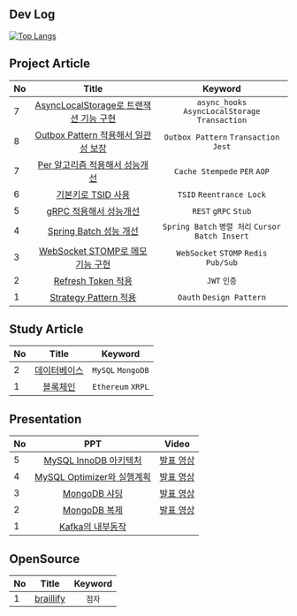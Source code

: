 ## Dev Log
[![Top Langs](https://github-readme-stats.vercel.app/api/top-langs/?username=diydriller)](https://github.com/anuraghazra/github-readme-stats)

## Project Article
| No | Title | Keyword |
|:----------|:------------:|:------------:|
| 7       | [AsyncLocalStorage로 트랜잭션 기능 구현](https://develop-think-record.tistory.com/40)           | `async_hooks` `AsyncLocalStorage` `Transaction` |
| 8       | [Outbox Pattern 적용해서 일관성 보장](https://develop-think-record.tistory.com/39)              | `Outbox Pattern` `Transaction` `Jest` |
| 7       | [Per 알고리즘 적용해서 성능개선](https://develop-think-record.tistory.com/33)                   | `Cache Stempede` `PER` `AOP` |
| 6       | [기본키로 TSID 사용](https://develop-think-record.tistory.com/29)                               | `TSID` `Reentrance Lock` |
| 5       | [gRPC 적용해서 성능개선](https://develop-think-record.tistory.com/28)                           | `REST` `gRPC` `Stub` |
| 4       | [Spring Batch 성능 개선](https://develop-think-record.tistory.com/40)                           | `Spring Batch` `병렬 처리` `Cursor` `Batch Insert` |
| 3       | [WebSocket STOMP로 메모 기능 구현](http://develop-think-record.tistory.com/24)                  | `WebSocket` `STOMP` `Redis Pub/Sub` |
| 2       | [Refresh Token 적용](https://develop-think-record.tistory.com/25)                               | `JWT` `인증` |
| 1       | [Strategy Pattern 적용](https://develop-think-record.tistory.com/26)                            | `Oauth` `Design Pattern` |

## Study Article
| No | Title | Keyword |
|:----------|:------------:|:------------:|
| 2       | [데이터베이스](https://develop-think-record.tistory.com/category/%EB%B6%84%EC%84%9D/%EB%8D%B0%EC%9D%B4%ED%84%B0%EB%B2%A0%EC%9D%B4%EC%8A%A4) | `MySQL` `MongoDB` |
| 1       | [블록체인](https://develop-think-record.tistory.com/category/%EB%B6%84%EC%84%9D/%EB%B8%94%EB%A1%9D%EC%B2%B4%EC%9D%B8) | `Ethereum` `XRPL` |

## Presentation
| No | PPT | Video |
|:----------|:------------:|:------------:|
| 5       | [MySQL InnoDB 아키텍처](https://docs.google.com/presentation/d/1c6v2HA8L9XkAxClcK-53gLyI1Jm_xA0dP-slI3Ns4nQ/edit?usp=sharing)      |[발표 영상](https://www.youtube.com/watch?v=SchVD7pepT4)|
| 4       | [MySQL Optimizer와 실행계획](https://docs.google.com/presentation/d/18n3pNf3PPiG_zb41eqtkLmC70fvEjH-Tvx4rJoaaQxA/edit?usp=sharing) |[발표 영상](https://www.youtube.com/watch?v=9joltKKNoqs)|
| 3       | [MongoDB 샤딩](https://docs.google.com/presentation/d/1LK6g7zV6FZdRpT7GdJSNJBXVKP4ZSJYk6Ou9aj4PHHw/edit?usp=sharing)               |[발표 영상](https://youtu.be/Fp3dYyNqEX4)|
| 2       | [MongoDB 복제](https://docs.google.com/presentation/d/1SxJNBvuDUGVnXXBK45Mmispor1Ig2kq3gtZLfDDp7-w/edit?usp=drive_link)            |[발표 영상](https://youtu.be/Nrpe0TJl8qc)|
| 1       | [Kafka의 내부동작](https://docs.google.com/presentation/d/1cVbeZ44z1qRmynD8A6zZ_fWkJgySc4vG06ygaMCX6Kg/edit?usp=sharing)           ||

## OpenSource
| No | Title | Keyword |
|:----------|:------------:|:------------:|
| 1       | [braillify](https://github.com/dev-five-git/braillify) | `점자` |
